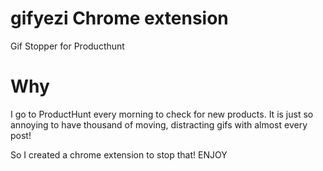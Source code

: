 # gifyezi Chrome extension
Gif Stopper for Producthunt


# Why

I go to ProductHunt every morning to check for new products.
It is just so annoying to have thousand of moving, distracting gifs with almost every post!

So I created a chrome extension to stop that!
ENJOY
